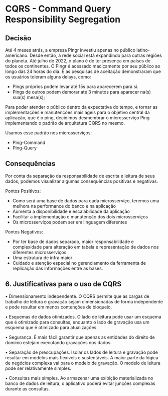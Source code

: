 # CQRS - Command Query Responsibility Segregation

## Decisão

Até 4 meses atrás, a empresa Pingr investiu apenas no público latino-americano. Desde então, a rede social está expandindo para outras regiões do planeta. Até julho de 2022, o plano é de ter presença em países de todos os continentes.
O Pingr é acessado maciçamente por seu público ao longo das 24 horas do dia. E as pesquisas de aceitação demonstraram que os usuários toleram alguns delays, como:
- Pings próprios podem levar até 15s para aparecerem para si.
- Pings de outros podem demorar até 3 minutos para aparecer na(s) sua(s) mesa(s);

Para poder atender o público dentro da expectativa do tempo, e tornar as implementações e manutenções mais ágeis para o objetivo central da aplicação, que é o ping, decidimos desmembrar o microsserviço Ping implementando o padrão de arquitetura CQRS no mesmo.

Usamos esse padrão nos microsserviços:

* Ping-Command
* Ping-Query

## Consequências

Por conta da separação da responsabilidade de escrita e leitura de seus dados, podemos visualizar algumas consequências positivas e negativas.

Pontos Positivos:
- Como será uma base de dados para cada microsserviço, teremos uma melhora na performance do banco e na aplicação
- Aumenta a disponibilidade e escalabilidade da aplicação
- Facilitar a implementação e manutenção dos dois microsserviços
- Os microsserviços podem ser em linguagem diferentes

Pontos Negativos:
- Por ter base de dados separado, maior responsabilidade e complexidade para alteração em tabela e representação de dados nos diferentes microsserviços
- Uma estrutura de infra maior
- Cuidado e atenção especial no gerenciamento da ferramenta de replicação das informações entre as bases.

## 6. Justificativas para o uso de CQRS

• Dimensionamento independente. O CQRS permite que as cargas de trabalho de leitura e gravação sejam dimensionadas de forma independente e pode resultar em menos contenções de bloqueio.

• Esquemas de dados otimizados. O lado de leitura pode usar um esquema que é otimizado para consultas, enquanto o lado de gravação usa um esquema que é otimizado para atualizações.

• Segurança. É mais fácil garantir que apenas as entidades do direito de domínio estejam executando gravações nos dados.

• Separação de preocupações. Isolar os lados de leitura e gravação pode resultar em modelos mais flexíveis e sustentáveis. A maior parte da lógica de negócios complexa vai para o modelo de gravação. O modelo de leitura pode ser relativamente simples.

• Consultas mais simples. Ao armazenar uma exibição materializada no banco de dados de leitura, o aplicativo poderá evitar junções complexas durante as consultas.

